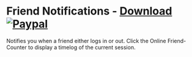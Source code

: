 # Friend Notifications - [Download](https://betterdiscord.net/ghdl?url=https://raw.githubusercontent.com/mwittrien/BetterDiscordAddons/master/Plugins/FriendNotifications/FriendNotifications.plugin.js) [![Paypal][paypal-badge]][paypal-link] 

[paypal-badge]: https://img.shields.io/badge/Paypal-Donate!-%2300457C.svg?logo=paypal&style=flat
[paypal-link]: https://paypal.me/MircoWittrien

Notifies you when a friend either logs in or out. Click the Online Friend-Counter to display a timelog of the current session.
